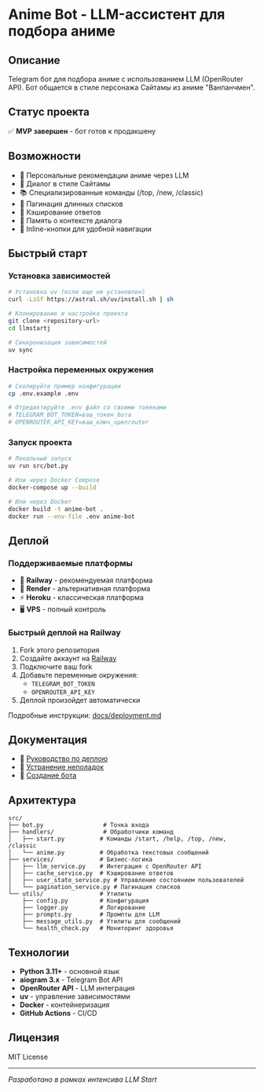 # Anime Bot - LLM-ассистент для подбора аниме

## Описание
Telegram бот для подбора аниме с использованием LLM (OpenRouter API). Бот общается в стиле персонажа Сайтамы из аниме "Ванпанчмен".

## Статус проекта
✅ **MVP завершен** - бот готов к продакшену

## Возможности
- 🤖 Персональные рекомендации аниме через LLM
- 💬 Диалог в стиле Сайтамы
- 📚 Специализированные команды (/top, /new, /classic)
- 🔄 Пагинация длинных списков
- 💾 Кэширование ответов
- 🧠 Память о контексте диалога
- 📱 Inline-кнопки для удобной навигации

## Быстрый старт

### Установка зависимостей
```bash
# Установка uv (если еще не установлен)
curl -LsSf https://astral.sh/uv/install.sh | sh

# Клонирование и настройка проекта
git clone <repository-url>
cd llmstartj

# Синхронизация зависимостей
uv sync
```

### Настройка переменных окружения
```bash
# Скопируйте пример конфигурации
cp .env.example .env

# Отредактируйте .env файл со своими токенами
# TELEGRAM_BOT_TOKEN=ваш_токен_бота
# OPENROUTER_API_KEY=ваш_ключ_openrouter
```

### Запуск проекта
```bash
# Локальный запуск
uv run src/bot.py

# Или через Docker Compose
docker-compose up --build

# Или через Docker
docker build -t anime-bot .
docker run --env-file .env anime-bot
```

## Деплой

### Поддерживаемые платформы
- 🚂 **Railway** - рекомендуемая платформа
- 🎨 **Render** - альтернативная платформа
- ⚡ **Heroku** - классическая платформа
- 🖥️ **VPS** - полный контроль

### Быстрый деплой на Railway
1. Fork этого репозитория
2. Создайте аккаунт на [Railway](https://railway.app/)
3. Подключите ваш fork
4. Добавьте переменные окружения:
   - `TELEGRAM_BOT_TOKEN`
   - `OPENROUTER_API_KEY`
5. Деплой произойдет автоматически

Подробные инструкции: [docs/deployment.md](docs/deployment.md)

## Документация

- 📖 [Руководство по деплою](docs/deployment.md)
- 🔧 [Устранение неполадок](docs/troubleshooting.md)
- 🤖 [Создание бота](doc/guides/telegram_bot_creation.md)

## Архитектура

```
src/
├── bot.py                 # Точка входа
├── handlers/              # Обработчики команд
│   ├── start.py          # Команды /start, /help, /top, /new, /classic
│   └── anime.py          # Обработка текстовых сообщений
├── services/             # Бизнес-логика
│   ├── llm_service.py    # Интеграция с OpenRouter API
│   ├── cache_service.py  # Кэширование ответов
│   ├── user_state_service.py # Управление состоянием пользователей
│   └── pagination_service.py # Пагинация списков
└── utils/                # Утилиты
    ├── config.py         # Конфигурация
    ├── logger.py         # Логирование
    ├── prompts.py        # Промпты для LLM
    ├── message_utils.py  # Утилиты для сообщений
    └── health_check.py   # Мониторинг здоровья
```

## Технологии

- **Python 3.11+** - основной язык
- **aiogram 3.x** - Telegram Bot API
- **OpenRouter API** - LLM интеграция
- **uv** - управление зависимостями
- **Docker** - контейнеризация
- **GitHub Actions** - CI/CD

## Лицензия

MIT License

---
*Разработано в рамках интенсива LLM Start*
